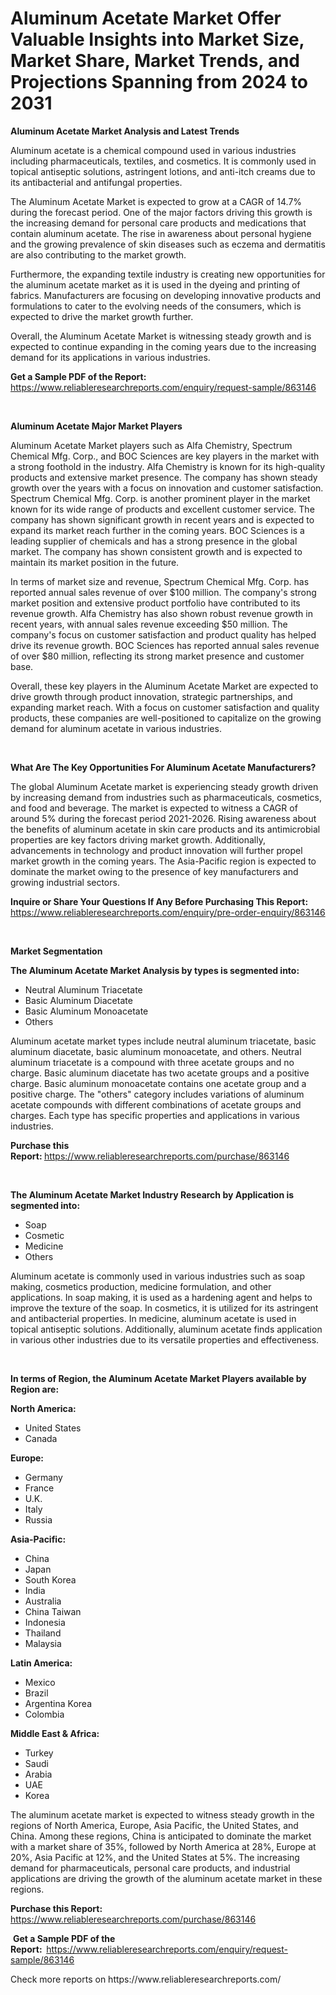 <p><h1>Aluminum Acetate Market Offer Valuable Insights into Market Size, Market Share, Market Trends, and Projections Spanning from 2024 to 2031</h1></p><p><strong>Aluminum Acetate Market Analysis and Latest Trends</strong></p>
<p><p>Aluminum acetate is a chemical compound used in various industries including pharmaceuticals, textiles, and cosmetics. It is commonly used in topical antiseptic solutions, astringent lotions, and anti-itch creams due to its antibacterial and antifungal properties. </p><p>The Aluminum Acetate Market is expected to grow at a CAGR of 14.7% during the forecast period. One of the major factors driving this growth is the increasing demand for personal care products and medications that contain aluminum acetate. The rise in awareness about personal hygiene and the growing prevalence of skin diseases such as eczema and dermatitis are also contributing to the market growth.</p><p>Furthermore, the expanding textile industry is creating new opportunities for the aluminum acetate market as it is used in the dyeing and printing of fabrics. Manufacturers are focusing on developing innovative products and formulations to cater to the evolving needs of the consumers, which is expected to drive the market growth further.</p><p>Overall, the Aluminum Acetate Market is witnessing steady growth and is expected to continue expanding in the coming years due to the increasing demand for its applications in various industries.</p></p>
<p><strong>Get a Sample PDF of the Report:&nbsp;</strong> <a href="https://www.reliableresearchreports.com/enquiry/request-sample/863146">https://www.reliableresearchreports.com/enquiry/request-sample/863146</a></p>
<p>&nbsp;</p>
<p><strong>Aluminum Acetate Major Market Players</strong></p>
<p><p>Aluminum Acetate Market players such as Alfa Chemistry, Spectrum Chemical Mfg. Corp., and BOC Sciences are key players in the market with a strong foothold in the industry. Alfa Chemistry is known for its high-quality products and extensive market presence. The company has shown steady growth over the years with a focus on innovation and customer satisfaction. Spectrum Chemical Mfg. Corp. is another prominent player in the market known for its wide range of products and excellent customer service. The company has shown significant growth in recent years and is expected to expand its market reach further in the coming years. BOC Sciences is a leading supplier of chemicals and has a strong presence in the global market. The company has shown consistent growth and is expected to maintain its market position in the future.</p><p>In terms of market size and revenue, Spectrum Chemical Mfg. Corp. has reported annual sales revenue of over $100 million. The company's strong market position and extensive product portfolio have contributed to its revenue growth. Alfa Chemistry has also shown robust revenue growth in recent years, with annual sales revenue exceeding $50 million. The company's focus on customer satisfaction and product quality has helped drive its revenue growth. BOC Sciences has reported annual sales revenue of over $80 million, reflecting its strong market presence and customer base.</p><p>Overall, these key players in the Aluminum Acetate Market are expected to drive growth through product innovation, strategic partnerships, and expanding market reach. With a focus on customer satisfaction and quality products, these companies are well-positioned to capitalize on the growing demand for aluminum acetate in various industries.</p></p>
<p>&nbsp;</p>
<p><strong>What Are The Key Opportunities For Aluminum Acetate Manufacturers?</strong></p>
<p><p>The global Aluminum Acetate market is experiencing steady growth driven by increasing demand from industries such as pharmaceuticals, cosmetics, and food and beverage. The market is expected to witness a CAGR of around 5% during the forecast period 2021-2026. Rising awareness about the benefits of aluminum acetate in skin care products and its antimicrobial properties are key factors driving market growth. Additionally, advancements in technology and product innovation will further propel market growth in the coming years. The Asia-Pacific region is expected to dominate the market owing to the presence of key manufacturers and growing industrial sectors.</p></p>
<p><strong>Inquire or Share Your Questions If Any Before Purchasing This Report:</strong> <a href="https://www.reliableresearchreports.com/enquiry/pre-order-enquiry/863146">https://www.reliableresearchreports.com/enquiry/pre-order-enquiry/863146</a></p>
<p>&nbsp;</p>
<p><strong>Market Segmentation</strong></p>
<p><strong>The Aluminum Acetate Market Analysis by types is segmented into:</strong></p>
<p><ul><li>Neutral Aluminum Triacetate</li><li>Basic Aluminum Diacetate</li><li>Basic Aluminum Monoacetate</li><li>Others</li></ul></p>
<p><p>Aluminum acetate market types include neutral aluminum triacetate, basic aluminum diacetate, basic aluminum monoacetate, and others. Neutral aluminum triacetate is a compound with three acetate groups and no charge. Basic aluminum diacetate has two acetate groups and a positive charge. Basic aluminum monoacetate contains one acetate group and a positive charge. The "others" category includes variations of aluminum acetate compounds with different combinations of acetate groups and charges. Each type has specific properties and applications in various industries.</p></p>
<p><strong>Purchase this Report:&nbsp;</strong><a href="https://www.reliableresearchreports.com/purchase/863146">https://www.reliableresearchreports.com/purchase/863146</a></p>
<p>&nbsp;</p>
<p><strong>The Aluminum Acetate Market Industry Research by Application is segmented into:</strong></p>
<p><ul><li>Soap</li><li>Cosmetic</li><li>Medicine</li><li>Others</li></ul></p>
<p><p>Aluminum acetate is commonly used in various industries such as soap making, cosmetics production, medicine formulation, and other applications. In soap making, it is used as a hardening agent and helps to improve the texture of the soap. In cosmetics, it is utilized for its astringent and antibacterial properties. In medicine, aluminum acetate is used in topical antiseptic solutions. Additionally, aluminum acetate finds application in various other industries due to its versatile properties and effectiveness.</p></p>
<p>&nbsp;</p>
<p><strong>In terms of Region, the Aluminum Acetate Market Players available by Region are:</strong></p>
<p>
    <p> <strong> North America: </strong>
        <ul>
            <li>United States</li>
            <li>Canada</li>
        </ul>
        </p> 
    <p> <strong> Europe: </strong>
        <ul>
            <li>Germany</li>
            <li>France</li>
            <li>U.K.</li>
            <li>Italy</li>
            <li>Russia</li>
        </ul>
        </p> 
    <p> <strong> Asia-Pacific: </strong>
        <ul>
            <li>China</li>
            <li>Japan</li>
            <li>South Korea</li>
            <li>India</li>
            <li>Australia</li>
            <li>China Taiwan</li>
            <li>Indonesia</li>
            <li>Thailand</li>
            <li>Malaysia</li>
        </ul>
        </p> 
    <p> <strong> Latin America: </strong>
        <ul>
            <li>Mexico</li>
            <li>Brazil</li>
            <li>Argentina Korea</li>
            <li>Colombia</li>
        </ul>
        </p> 
    <p> <strong> Middle East & Africa: </strong>
        <ul>
            <li>Turkey</li>
            <li>Saudi</li>
            <li>Arabia</li>
            <li>UAE</li>
            <li>Korea</li>
        </ul>
    </p>
    </p>
<p><p>The aluminum acetate market is expected to witness steady growth in the regions of North America, Europe, Asia Pacific, the United States, and China. Among these regions, China is anticipated to dominate the market with a market share of 35%, followed by North America at 28%, Europe at 20%, Asia Pacific at 12%, and the United States at 5%. The increasing demand for pharmaceuticals, personal care products, and industrial applications are driving the growth of the aluminum acetate market in these regions.</p></p>
<p><strong>Purchase this Report: </strong><a href="https://www.reliableresearchreports.com/purchase/863146">https://www.reliableresearchreports.com/purchase/863146</a></p>
<p>&nbsp;<strong>Get a Sample PDF of the Report:&nbsp;&nbsp;</strong><a href="https://www.reliableresearchreports.com/enquiry/request-sample/863146">https://www.reliableresearchreports.com/enquiry/request-sample/863146</a></p>
<p><strong></strong></p>
<p>Check more reports on https://www.reliableresearchreports.com/</p>
